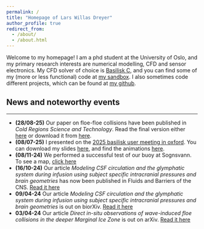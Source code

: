 ```yaml
---
permalink: /
title: "Homepage of Lars Willas Dreyer"
author_profile: true
redirect_from: 
  - /about/
  - /about.html
---
```


Welcome to my homepage!  I am a phd student at the University of Oslo, and my
primary research interests are numerical modelling, CFD and sensor electronics. My CFD solver of choice is
[Basilisk C](http://www.basilisk.fr), and you can find some of my (more or less functional) code at [my sandbox](basilisk.fr/sandbox/larswd/README). I also sometimes code different projects, which can be found at [my github](github.com/larswd). 

## News and noteworthy events
---------
- **(28/08-25)** Our paper on floe-floe collisions have been published in *Cold Regions Science and Technology*. Read the final version either [here](https://drive.proton.me/urls/Y40XK19S5G#30Sd4TE0Wxhw) or download it from [here](../files/CRSTpaper.pdf). 
- **(08/07-25)** I presented on the [2025 basilisk user meeting in oxford](http://basilisk.fr/BGUM2025). You can download my slides [here](../files/BGUM25.pdf), and find the animations [here](https://drive.proton.me/urls/Y40XK19S5G#30Sd4TE0Wxhw).
- **(08/11-24)** We performed a successful test of our buoy at Sognsvann. To see a map, [click here](../_portfolio/sognsvann.md)
- **(16/10-24)** Our article *Modeling CSF circulation and the glymphatic system during infusion using subject specific intracranial pressures and brain geometries* has now  been published in Fluids and Barriers of the CNS. [Read it here](https://fluidsbarrierscns.biomedcentral.com/articles/10.1186/s12987-024-00582-0)
- **09/04-24** Our article *Modeling CSF circulation and the glymphatic system during infusion using subject specific intracranial pressures and brain geometries* is out on biorXiv. [Read it here](https://www.biorxiv.org/content/10.1101/2024.04.08.588508v1.abstract)
- **03/04-24** Our article *Direct in-situ observations of wave-induced floe collisions in the deeper Marginal Ice Zone* is out on arXiv. [Read it here](https://arxiv.org/abs/2404.02750)
